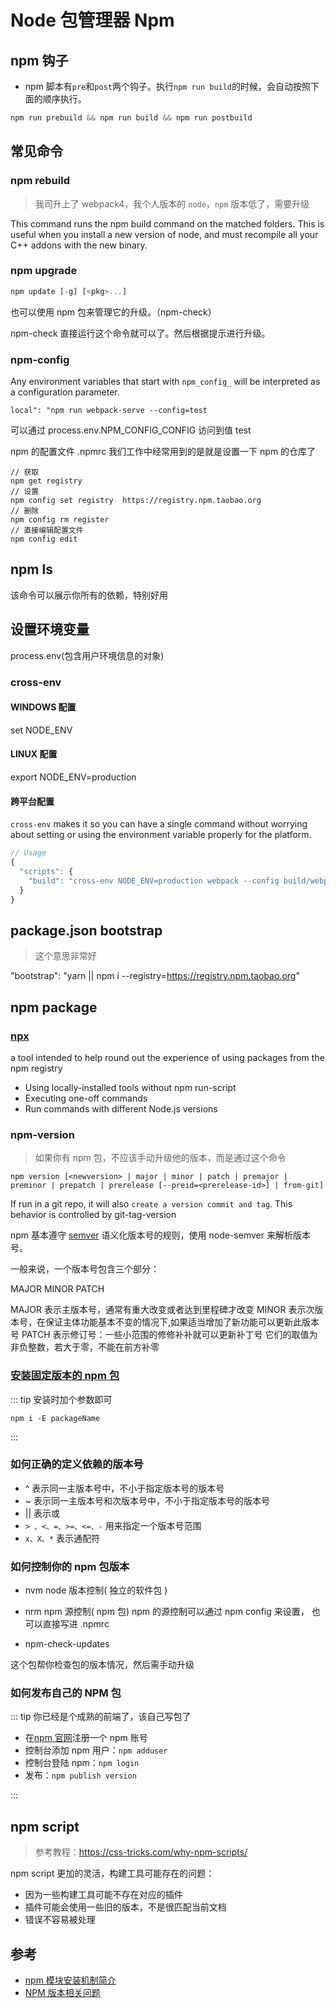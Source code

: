 # Node 包管理器 Npm

## npm 钩子

- npm 脚本有`pre`和`post`两个钩子。执行`npm run build`的时候，会自动按照下面的顺序执行。

```javascript
npm run prebuild && npm run build && npm run postbuild
```

## 常见命令

### npm rebuild

> 我司升上了 webpack4，我个人版本的 `node`，`npm` 版本低了，需要升级

This command runs the npm build command on the matched folders. This is useful when you install a new version of node, and must recompile all your C++ addons with the new binary.

### npm upgrade

```js
npm update [-g] [<pkg>...]
```

也可以使用 npm 包来管理它的升级。（npm-check）

npm-check 直接运行这个命令就可以了。然后根据提示进行升级。

### npm-config

Any environment variables that start with `npm_config_` will be interpreted as a configuration parameter.

`local": "npm run webpack-serve --config=test`

可以通过 process.env.NPM_CONFIG_CONFIG 访问到值 test

npm 的配置文件 .npmrc
我们工作中经常用到的是就是设置一下 npm 的仓库了

```shell
// 获取
npm get registry
// 设置
npm config set registry  https://registry.npm.taobao.org
// 删除
npm config rm register
// 直接编辑配置文件
npm config edit
```

## npm ls

该命令可以展示你所有的依赖，特别好用

## 设置环境变量

process.env(包含用户环境信息的对象)

### cross-env

#### WINDOWS 配置

set NODE_ENV

#### LINUX 配置

export NODE_ENV=production

#### 跨平台配置

`cross-env` makes it so you can have a single command without worrying about setting or using the environment variable properly for the platform.

```js
// Usage
{
  "scripts": {
    "build": "cross-env NODE_ENV=production webpack --config build/webpack.config.js"
  }
}
```

## package.json bootstrap

> 这个意思非常好

"bootstrap": "yarn || npm i --registry=https://registry.npm.taobao.org"

## npm package

### [npx](https://medium.com/@maybekatz/introducing-npx-an-npm-package-runner-55f7d4bd282b)

a tool intended to help round out the experience of using packages from the npm registry

- Using locally-installed tools without npm run-script
- Executing one-off commands
- Run commands with different Node.js versions

### npm-version

> 如果你有 npm 包，不应该手动升级他的版本，而是通过这个命令

`npm version [<newversion> | major | minor | patch | premajor | preminor | prepatch | prerelease [--preid=<prerelease-id>] | from-git]`

If run in a git repo, it will also `create a version commit and tag`. This behavior is controlled by git-tag-version

npm 基本遵守 [semver](http://semver.org/) 语义化版本号的规则，使用 node-semver 来解析版本号。

一般来说，一个版本号包含三个部分：

MAJOR MINOR PATCH

MAJOR 表示主版本号，通常有重大改变或者达到里程碑才改变
MINOR 表示次版本号，在保证主体功能基本不变的情况下,如果适当增加了新功能可以更新此版本号
PATCH 表示修订号：一些小范围的修修补补就可以更新补丁号
它们的取值为非负整数，若大于零，不能在前方补零

### [安装固定版本的 npm 包](https://loveky.github.io/2017/03/27/lock-npm-package-version-in-js-project/)

::: tip 安装时加个参数即可

`npm i -E packageName`

:::

### 如何正确的定义依赖的版本号

- ^ 表示同一主版本号中，不小于指定版本号的版本号
- ~ 表示同一主版本号和次版本号中，不小于指定版本号的版本号
- || 表示或
- `> 、<、=、>=、<=、-` 用来指定一个版本号范围
- `x、X、*` 表示通配符

### 如何控制你的 npm 包版本

- nvm node 版本控制( 独立的软件包 )
- nrm npm 源控制( npm 包)
  npm 的源控制可以通过 npm config 来设置， 也可以直接写进 .npmrc

- npm-check-updates

这个包帮你检查包的版本情况，然后需手动升级

### 如何发布自己的 NPM 包

::: tip 你已经是个成熟的前端了，该自己写包了

- 在[npm 官网](https://www.npmjs.com/)注册一个 npm 账号
- 控制台添加 npm 用户：`npm adduser`
- 控制台登陆 npm：`npm login`
- 发布：`npm publish version`

:::

## npm script

> 参考教程：https://css-tricks.com/why-npm-scripts/

npm script 更加的灵活，构建工具可能存在的问题：

- 因为一些构建工具可能不存在对应的插件
- 插件可能会使用一些旧的版本，不是很匹配当前文档
- 错误不容易被处理

## 参考

- [npm 模块安装机制简介](http://www.ruanyifeng.com/blog/2016/01/npm-install.html)
- [NPM 版本相关问题](https://blog.xcatliu.com/2015/04/14/semantic_versioning_and_npm/)
